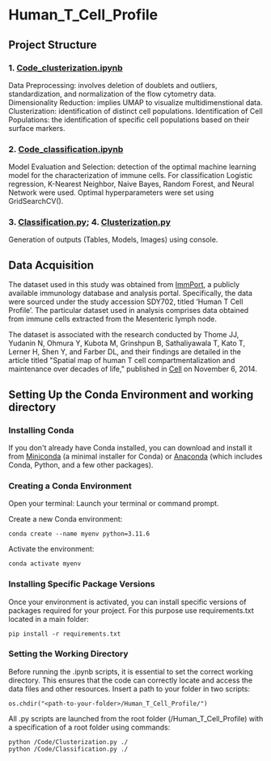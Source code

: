 # Human_T_Cell_Profile

## Project Structure

### 1. [**Code_clusterization.ipynb**](Code/Code_clusterization.ipynb)

Data Preprocessing: involves deletion of doublets and outliers, standardization, and normalization of the flow cytometry data.
Dimensionality Reduction: implies UMAP to visualize multidimenstional data.
Clusterization: identification of distinct cell populations.
Identification of Cell Populations: the identification of specific cell populations based on their surface markers.

### 2. [**Code_classification.ipynb**](Code/Code_classification.ipynb)

Model Evaluation and Selection: detection of the optimal machine learning model for the characterization of immune cells. For classification Logistic regression, K-Nearest Neighbor, Naive Bayes, Random Forest, and Neural Network were used. Optimal hyperparameters were set using GridSearchCV().

### 3. [**Classification.py**](Code/Classification.py); 4. [**Clusterization.py**](Code/Clusterization.py)

Generation of outputs (Tables, Models, Images) using console.

## Data Acquisition

The dataset used in this study was obtained from [ImmPort](https://www.immport.org/home), a publicly available immunology database and analysis portal. Specifically, the data were sourced under the study accession SDY702, titled ‘Human T Cell Profile’. The particular dataset used in analysis comprises data obtained from immune cells extracted from the Mesenteric lymph node.

The dataset is associated with the research conducted by Thome JJ, Yudanin N, Ohmura Y, Kubota M, Grinshpun B, Sathaliyawala T, Kato T, Lerner H, Shen Y, and Farber DL, and their findings are detailed in the article titled "Spatial map of human T cell compartmentalization and maintenance over decades of life," published in [Cell](https://pubmed.ncbi.nlm.nih.gov/25417158/) on November 6, 2014.

## Setting Up the Conda Environment and working directory

### Installing Conda

If you don't already have Conda installed, you can download and install it from [Miniconda](https://docs.conda.io/projects/miniconda/en/latest/) (a minimal installer for Conda) or [Anaconda](https://www.anaconda.com/download) (which includes Conda, Python, and a few other packages).

### Creating a Conda Environment

Open your terminal: Launch your terminal or command prompt.

Create a new Conda environment:

```
conda create --name myenv python=3.11.6 
```

Activate the environment:

```
conda activate myenv
```

### Installing Specific Package Versions

Once your environment is activated, you can install specific versions of packages required for your project. For this purpose use requirements.txt located in a main folder:

```
pip install -r requirements.txt
```

### Setting the Working Directory

Before running the .ipynb scripts, it is essential to set the correct working directory. This ensures that the code can correctly locate and access the data files and other resources. Insert a path to your folder in two scripts:

```
os.chdir("<path-to-your-folder>/Human_T_Cell_Profile/")
```

All .py scripts are launched from the root folder (/Human_T_Cell_Profile) with a specification of a root folder using commands:

```
python /Code/Clusterization.py ./
python /Code/Classification.py ./
```
